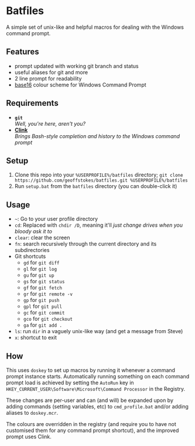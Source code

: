 # Batfiles

A simple set of unix-like and helpful macros for dealing with the Windows command prompt.

## Features

* prompt updated with working git branch and status
* useful aliases for git and more
* 2 line prompt for readability
* [base16](https://github.com/chriskempson/base16) colour scheme for Windows Command Prompt

## Requirements

* **`git`**  
  _Well, you're here, aren't you?_
* **[Clink](https://code.google.com/p/clink/)**  
  _Brings Bash-style completion and history to the Windows command prompt_

## Setup

1. Clone this repo into your `%USERPROFILE%/batfiles` directory;
   `git clone https://github.com/geoffstokes/batfiles.git %USERPROFILE%/batfiles`
2. Run `setup.bat` from the `batfiles` directory (you can double-click it)

## Usage
* `~`: Go to your user profile directory
* `cd`: Replaced with `chdir /D`, meaning it'll _just change drives when you bloody ask it to_
* `clear`: clear the screen
* `fn`: search recursively through the current directory and its subdirectories
* Git shortcuts
    * `gd` for `git diff`
    * `gl` for `git log`
    * `gu` for `git up`
    * `gs` for `git status`
    * `gf` for `git fetch`
    * `gr` for `git remote -v`
    * `gp` for `git push`
    * `gpl` for `git pull`
    * `gc` for `git commit`
    * `gco` for `git checkout`
    * `ga` for `git add .`
* `ls`: run `dir` in a vaguely unix-like way (and get a message from Steve)
* `x`: shortcut to exit

## How

This uses `doskey` to set up macros by running it whenever a command prompt instance starts. Automatically running something on each command prompt load is achieved by setting the `AutoRun` key in `HKEY_CURRENT_USER\Software\Microsoft\Command Processor` in the Registry.

These changes are per-user and can (and will) be expanded upon by adding commands (setting variables, etc) to `cmd_profile.bat` and/or adding aliases to `doskey.mcr`.

The colours are overridden in the registry (and require you to have not customised them for any command prompt shortcut), and the improved prompt uses Clink.